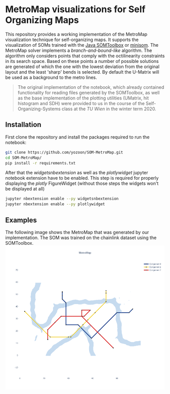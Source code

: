 # MetroMap visualizations for Self Organizing Maps

This repository provides a working implementation of the MetroMap visualization technique for self-organizing maps. It supports the visualization of SOMs trained with the [Java SOMToolbox](http://www.ifs.tuwien.ac.at/dm/somtoolbox/index.html) or [minisom](https://github.com/JustGlowing/minisom). The MetroMap solver implements a _branch-and-bound-like_ algorithm. The algorithm only considers points that comply with the octilinearity constraints in its search space. Based on these points a number of possible solutions are generated of which the one with the lowest deviation from the original layout and the least 'sharp' bends is selected. By default the U-Matrix will be used as a background to the metro lines.

> The original implementation of the notebook, which already contained functionality for reading files generated by the SOMToolbox, as well as the base implementation of the plotting utilities (UMatrix, hit histogram and SDH) were provided to us in the course of the Self-Organizing-Systems class at the _TU Wien_ in the winter term 2020.

## Installation
First clone the repository and install the packages required to run the notebook:
```bash
git clone https://github.com/yozoon/SOM-MetroMap.git
cd SOM-MetroMap/
pip install -r requirements.txt
```

After that the _widgetsnbextension_ as well as the _plotlywidget_ jupyter notebook extension have to be enabled. This step is required for properly displaying the _plotly_ FigureWidget (without those steps the widgets won't be displayed at all)
```bash
jupyter nbextension enable --py widgetsnbextension
jupyter nbextension enable --py plotlywidget
```

## Examples
The following image shows the MetroMap that was generated by our implementation. The SOM was trained on the chainlink dataset using the SOMToolbox.
![](./images/chainlink_large.png)
